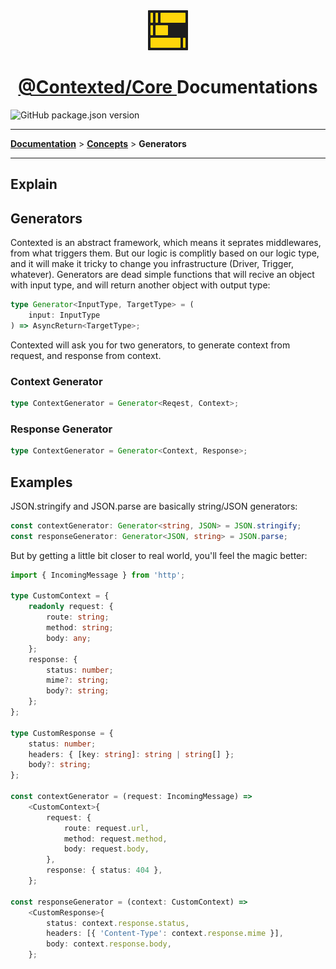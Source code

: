 <div align="center">
    <img alt="Contexted Logo" width="64" src="https://raw.githubusercontent.com/contexted-js/brand/master/dark/main-fill.svg">
    <h1>
		<a href="https://github.com/contexted-js/core">
        	@Contexted/Core
    	</a>
		<span>Documentations</span>
	</h1>
</div>

<img alt="GitHub package.json version" src="https://img.shields.io/github/package-json/v/contexted-js/core">

---

[**Documentation**](../) > [**Concepts**](README.md) > **Generators**

---

## Explain

## Generators

Contexted is an abstract framework, which means it seprates middlewares, from what triggers them. But our logic is complitly based on our logic type, and it will make it tricky to change you infrastructure (Driver, Trigger, whatever). Generators are dead simple functions that will recive an object with input type, and will return another object with output type:

```ts
type Generator<InputType, TargetType> = (
	input: InputType
) => AsyncReturn<TargetType>;
```

Contexted will ask you for two generators, to generate context from request, and response from context.

### Context Generator

```ts
type ContextGenerator = Generator<Reqest, Context>;
```

### Response Generator

```ts
type ContextGenerator = Generator<Context, Response>;
```

## Examples

JSON.stringify and JSON.parse are basically string/JSON generators:

```ts
const contextGenerator: Generator<string, JSON> = JSON.stringify;
const responseGenerator: Generator<JSON, string> = JSON.parse;
```

But by getting a little bit closer to real world, you'll feel the magic better:

```ts
import { IncomingMessage } from 'http';

type CustomContext = {
	readonly request: {
		route: string;
		method: string;
		body: any;
	};
	response: {
		status: number;
		mime?: string;
		body?: string;
	};
};

type CustomResponse = {
	status: number;
	headers: { [key: string]: string | string[] };
	body?: string;
};

const contextGenerator = (request: IncomingMessage) =>
	<CustomContext>{
		request: {
			route: request.url,
			method: request.method,
			body: request.body,
		},
		response: { status: 404 },
	};

const responseGenerator = (context: CustomContext) =>
	<CustomResponse>{
		status: context.response.status,
		headers: [{ 'Content-Type': context.response.mime }],
		body: context.response.body,
	};
```
